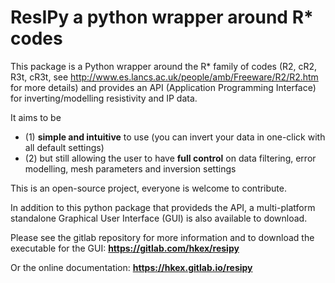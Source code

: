 ResIPy a python wrapper around R* codes
=======================================

This package is a Python wrapper around the R* family of codes (R2, cR2, R3t, cR3t, see http://www.es.lancs.ac.uk/people/amb/Freeware/R2/R2.htm for more details) and provides an API (Application Programming Interface) for inverting/modelling resistivity and IP data.

It aims to be 
- (1) **simple and intuitive** to use (you can invert your data in one-click with all default settings)
- (2) but still allowing the user to have **full control** on data filtering, error modelling, mesh parameters and inversion settings

This is an open-source project, everyone is welcome to contribute.

In addition to this python package that provideds the API,
a multi-platform standalone Graphical User Interface (GUI) is also available to download.

Please see the gitlab repository for more information and to download the executable for the GUI: **https://gitlab.com/hkex/resipy**

Or the online documentation: **https://hkex.gitlab.io/resipy**



